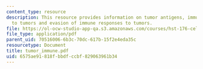 ```yaml
---
content_type: resource
description: This resource provides information on tumor antigens, immune responses
  to tumors and evasion of immune responses to tumors.
file: https://ol-ocw-studio-app-qa.s3.amazonaws.com/courses/hst-176-cellular-and-molecular-immunology-fall-2005/6575ae91818fbbdfccbf829063961b34_tumor_immune.pdf
file_type: application/pdf
parent_uid: 70516006-6b3c-70dc-617b-15f2e4eda35c
resourcetype: Document
title: tumor_immune.pdf
uid: 6575ae91-818f-bbdf-ccbf-829063961b34
---
```

